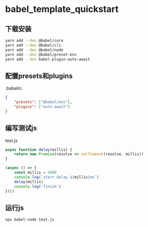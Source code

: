 # babel_template_quickstart

## 下载安装

```sh
yarn add --dev @babel/core
yarn add --dev @babel/cli
yarn add --dev @babel/node
yarn add --dev @babel/preset-env
yarn add --dev babel-plugin-auto-await
```

## 配置presets和plugins

.babelrc

```json
{
	"presets": ["@babel/env"],
	"plugins": ["auto-await"]
}
```

## 编写测试js

test.js

```js
async function delay(millis) {
	return new Promise(resolve => setTimeout(resolve, millis))
}

(async () => {
	const millis = 5000
	console.log(`start delay ${millis}ms`)
	delay(millis)
	console.log('finish')
})()
```

## 运行js

```bash
npx babel-node test.js
```
